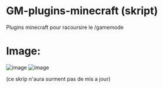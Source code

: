 # GM-plugins-minecraft (skript)
Plugins minecraft pour racoursire le /gamemode

# Image: 
![image](https://github.com/SahranREAL/GM-plugins-minecraft/assets/94926019/d97df3ca-e5f0-4c8a-84a1-732357c6907b)
![image](https://github.com/SahranREAL/GM-plugins-minecraft/assets/94926019/28aee458-180c-4e8a-a9d3-be8b32a8dcac)

(ce skrip n'aura surment pas de mis a jour)


